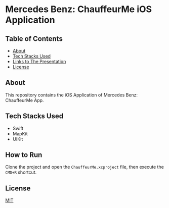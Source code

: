 # Mercedes Benz: ChauffeurMe iOS Application

## Table of Contents

* [About](#About)
* [Tech Stacks Used](#tech-stacks-used)
* [Links to The Presentation](#links-to-the-presentation)
* [License](#license)

## About

This repository contains the iOS Application of Mercedes Benz: ChauffeurMe App.

## Tech Stacks Used

* Swift
* MapKit
* UIKit

## How to Run

Clone the project and open the `ChauffeurMe.xcproject` file, then execute the `CMD+R` shortcut.

## License

[MIT](LICENSE)
